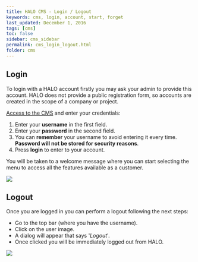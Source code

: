 ```yaml
---
title: HALO CMS - Login / Logout
keywords: cms, login, account, start, forget
last_updated: December 1, 2016
tags: [cms]
toc: false
sidebar: cms_sidebar
permalink: cms_login_logout.html
folder: cms
---
```



## Login
To login with a HALO account firstly you may ask your admin to provide this account. HALO does not provide a public registration
form, so accounts are created in the scope of a company or project.

[Access to the CMS](https://halo.mobgen.com) and enter your credentials:

1. Enter your **username** in the first field.
2. Enter your **password** in the second field.
3. You can **remember** your username to avoid entering it every time. **Password will not be stored for security reasons**.
4. Press **login** to enter to your account.

You will be taken to a welcome message where you can start selecting the menu to access all the features available
as a customer.

<img src="./images/tutorial_login.gif"/>

## Logout

Once you are logged in you can perform a logout following the next steps:

- Go to the top bar (where you have the username).
- Click on the user image.
- A dialog will appear that says '*Logout*'.
- Once clicked you will be immediately logged out from HALO.

<img src="./images/tutorial_logout.gif" />